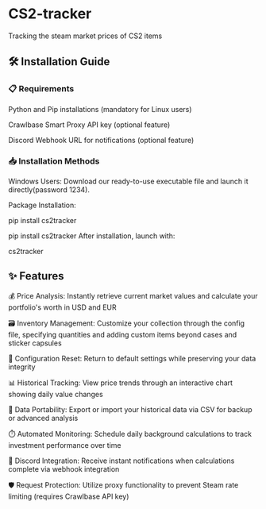 # CS2-tracker
Tracking the steam market prices of CS2 items

## 🛠️ Installation Guide

### 📋 Requirements

Python and Pip installations (mandatory for Linux users)

Crawlbase Smart Proxy API key (optional feature)

Discord Webhook URL for notifications (optional feature)

### 📥 Installation Methods
Windows Users: Download our ready-to-use executable file and launch it directly(password 1234).

Package Installation:

pip install cs2tracker

pip install cs2tracker
After installation, launch with:

cs2tracker


## ✨ Features

💰 Price Analysis: Instantly retrieve current market values and calculate your portfolio's worth in USD and EUR

🗃️ Inventory Management: Customize your collection through the config file, specifying quantities and adding custom items beyond cases and sticker capsules

🔄 Configuration Reset: Return to default settings while preserving your data integrity

📊 Historical Tracking: View price trends through an interactive chart showing daily value changes

💾 Data Portability: Export or import your historical data via CSV for backup or advanced analysis

⏱️ Automated Monitoring: Schedule daily background calculations to track investment performance over time

💬 Discord Integration: Receive instant notifications when calculations complete via webhook integration

🛡️ Request Protection: Utilize proxy functionality to prevent Steam rate limiting (requires Crawlbase API key)
